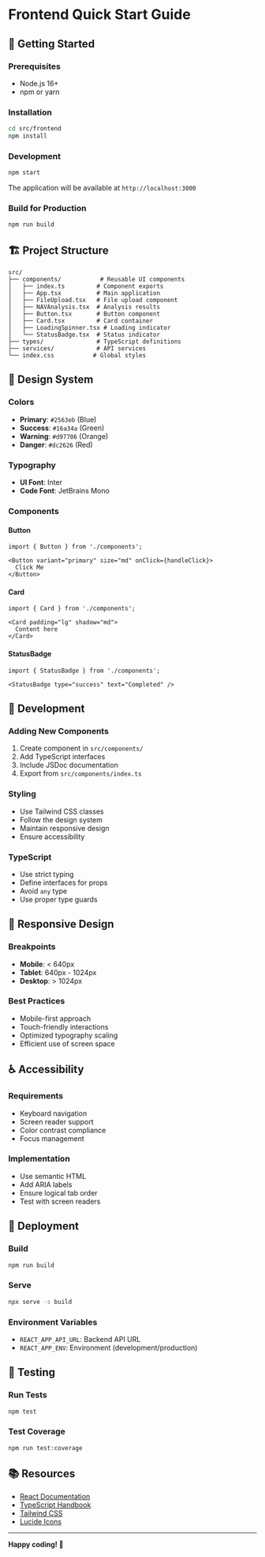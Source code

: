 # Frontend Quick Start Guide

## 🚀 Getting Started

### Prerequisites
- Node.js 16+ 
- npm or yarn

### Installation
```bash
cd src/frontend
npm install
```

### Development
```bash
npm start
```
The application will be available at `http://localhost:3000`

### Build for Production
```bash
npm run build
```

## 🏗️ Project Structure

```
src/
├── components/           # Reusable UI components
│   ├── index.ts         # Component exports
│   ├── App.tsx          # Main application
│   ├── FileUpload.tsx   # File upload component
│   ├── NAVAnalysis.tsx  # Analysis results
│   ├── Button.tsx       # Button component
│   ├── Card.tsx         # Card container
│   ├── LoadingSpinner.tsx # Loading indicator
│   └── StatusBadge.tsx  # Status indicator
├── types/               # TypeScript definitions
├── services/            # API services
└── index.css           # Global styles
```

## 🎨 Design System

### Colors
- **Primary**: `#2563eb` (Blue)
- **Success**: `#16a34a` (Green)
- **Warning**: `#d97706` (Orange)
- **Danger**: `#dc2626` (Red)

### Typography
- **UI Font**: Inter
- **Code Font**: JetBrains Mono

### Components

#### Button
```tsx
import { Button } from './components';

<Button variant="primary" size="md" onClick={handleClick}>
  Click Me
</Button>
```

#### Card
```tsx
import { Card } from './components';

<Card padding="lg" shadow="md">
  Content here
</Card>
```

#### StatusBadge
```tsx
import { StatusBadge } from './components';

<StatusBadge type="success" text="Completed" />
```

## 🔧 Development

### Adding New Components
1. Create component in `src/components/`
2. Add TypeScript interfaces
3. Include JSDoc documentation
4. Export from `src/components/index.ts`

### Styling
- Use Tailwind CSS classes
- Follow the design system
- Maintain responsive design
- Ensure accessibility

### TypeScript
- Use strict typing
- Define interfaces for props
- Avoid `any` type
- Use proper type guards

## 📱 Responsive Design

### Breakpoints
- **Mobile**: < 640px
- **Tablet**: 640px - 1024px
- **Desktop**: > 1024px

### Best Practices
- Mobile-first approach
- Touch-friendly interactions
- Optimized typography scaling
- Efficient use of screen space

## ♿ Accessibility

### Requirements
- Keyboard navigation
- Screen reader support
- Color contrast compliance
- Focus management

### Implementation
- Use semantic HTML
- Add ARIA labels
- Ensure logical tab order
- Test with screen readers

## 🚀 Deployment

### Build
```bash
npm run build
```

### Serve
```bash
npx serve -s build
```

### Environment Variables
- `REACT_APP_API_URL`: Backend API URL
- `REACT_APP_ENV`: Environment (development/production)

## 🧪 Testing

### Run Tests
```bash
npm test
```

### Test Coverage
```bash
npm run test:coverage
```

## 📚 Resources

- [React Documentation](https://reactjs.org/)
- [TypeScript Handbook](https://www.typescriptlang.org/docs/)
- [Tailwind CSS](https://tailwindcss.com/)
- [Lucide Icons](https://lucide.dev/)

---

**Happy coding! 🎉** 